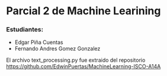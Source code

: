 # Parcial 2 de Machine Learining

### Estudiantes:
* Edgar Piña Cuentas
* Fernando Andres Gomez Gonzalez

El archivo text_processing.py fue extraido del repositorio https://github.com/EdwinPuertas/MachineLearning-ISCO-A14A
